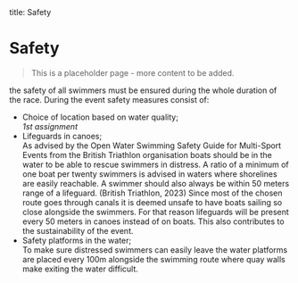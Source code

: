 <frontmatter>
  title: Safety
</frontmatter>

<br>

# Safety

> This is a placeholder page - more content to be added. <br>

the safety of all swimmers must be ensured during the whole duration of the race. During the event safety measures consist of:
-	Choice of location based on water quality; <br>
*1st assignment*
-	Lifeguards in canoes; <br>
As advised by the Open Water Swimming Safety Guide for Multi-Sport Events from the British Triathlon organisation boats should be in the water to be able to rescue swimmers in distress. A ratio of a minimum of one boat per twenty swimmers is advised in waters where shorelines are easily reachable. A swimmer should also always be within 50 meters range of a lifeguard. (British Triathlon, 2023) Since most of the chosen route goes through canals it is deemed unsafe to have boats sailing so close alongside the swimmers. For that reason lifeguards will be present every 50 meters in canoes instead of on boats. This also contributes to the sustainability of the event.
-	Safety platforms in the water; <br>
To make sure distressed swimmers can easily leave the water platforms are placed every 100m alongside the swimming route where quay walls make exiting the water difficult. 
